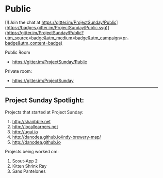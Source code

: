 # Public

[![Join the chat at https://gitter.im/ProjectSunday/Public](https://badges.gitter.im/ProjectSunday/Public.svg)](https://gitter.im/ProjectSunday/Public?utm_source=badge&utm_medium=badge&utm_campaign=pr-badge&utm_content=badge)

Public Room

* https://gitter.im/ProjectSunday/Public

Private room:

* https://gitter.im/ProjectSunday

* * *

## Project Sunday Spotlight:

Projects that started at Project Sunday:

1. http://sharibble.net
2. http://locallearners.net
3. http://ugui.io
4. http://danodea.github.io/indy-brewery-map/
5. http://danodea.github.io

Projects being worked om:

1. Scout-App 2
2. Kitten Shrink Ray
3. Sans Pantelones
